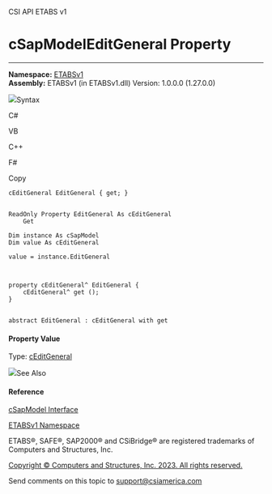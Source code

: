 ﻿

CSI API ETABS v1

# cSapModelEditGeneral Property  
  
---  
  
**Namespace:** [ETABSv1](2780f1b8-2033-5289-2298-1cdb2a7508d9.htm)  
**Assembly:** ETABSv1 (in ETABSv1.dll) Version: 1.0.0.0 (1.27.0.0)

![](../icons/SectionExpanded.png)Syntax

C#

VB

C++

F#

Copy

    
    
    cEditGeneral EditGeneral { get; }
    
    
    ReadOnly Property EditGeneral As cEditGeneral
    	Get
    
    Dim instance As cSapModel
    Dim value As cEditGeneral
    
    value = instance.EditGeneral
    
    
    
    property cEditGeneral^ EditGeneral {
    	cEditGeneral^ get ();
    }
    
    
    abstract EditGeneral : cEditGeneral with get
    

#### Property Value

Type: [cEditGeneral](81f907a1-8c81-d9d1-f263-0943f9910372.htm)

![](../icons/SectionExpanded.png)See Also

#### Reference

[cSapModel Interface](fe0b0096-9fef-56a3-9d57-cdef76e0f611.htm)

[ETABSv1 Namespace](2780f1b8-2033-5289-2298-1cdb2a7508d9.htm)

ETABS®, SAFE®, SAP2000® and CSiBridge® are registered trademarks of Computers
and Structures, Inc.  

[Copyright © Computers and Structures, Inc. 2023. All rights
reserved.](http://www.csiamerica.com)

Send comments on this topic to
[support@csiamerica.com](mailto:support%40csiamerica.com?Subject=CSI%20API%20ETABS%20v1)

